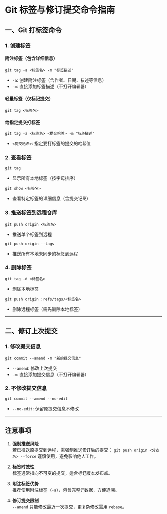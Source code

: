 # Git 标签与修订提交命令指南

## 一、Git 打标签命令

### 1. 创建标签

#### 附注标签（包含详细信息）
`git tag -a <标签名> -m "标签描述"`
- `-a`: 创建附注标签（含作者、日期、描述等信息）
- `-m`: 直接添加标签描述（不打开编辑器）

#### 轻量标签（仅标记提交）
`git tag <标签名>`

#### 给指定提交打标签
`git tag -a <标签名> <提交哈希> -m "标签描述"`
- `<提交哈希>`: 指定要打标签的提交的哈希值

### 2. 查看标签
`git tag`
- 显示所有本地标签（按字母排序）

`git show <标签名>`
- 查看特定标签的详细信息（含提交记录）

### 3. 推送标签到远程仓库
`git push origin <标签名>`
- 推送单个标签到远程

`git push origin --tags`
- 推送所有本地未同步的标签到远程

### 4. 删除标签
`git tag -d <标签名>`
- 删除本地标签

`git push origin :refs/tags/<标签名>`
- 删除远程标签（需先删除本地标签）

---

## 二、修订上次提交

### 1. 修改提交信息
`git commit --amend -m "新的提交信息"`
- `--amend`: 修改上次提交
- `-m`: 直接添加提交信息（不打开编辑器）

### 2. 不修改提交信息
`git commit --amend --no-edit`
- `--no-edit`: 保留原提交信息不修改

---

## 注意事项

1. **强制推送风险**  
   若已推送原提交到远程，需强制推送修订后的提交：
   `git push origin <分支名> --force`
   谨慎使用，避免影响他人工作。

2. **标签时效性**  
   标签通常指向不可变的提交，适合标记版本发布点。

3. **附注标签优势**  
   推荐使用附注标签（`-a`），包含完整元数据，方便追溯。

4. **修订提交限制**  
   `--amend` 只能修改最近一次提交，更复杂修改需用 `rebase`。
